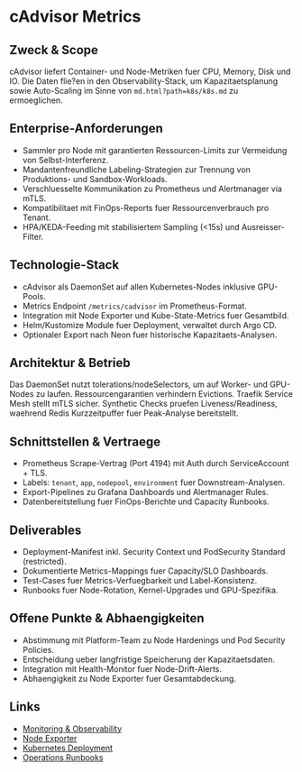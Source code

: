 # cAdvisor Metrics

## Zweck & Scope
cAdvisor liefert Container- und Node-Metriken fuer CPU, Memory, Disk und IO. Die Daten flie?en in den Observability-Stack, um Kapazitaetsplanung sowie Auto-Scaling im Sinne von `md.html?path=k8s/k8s.md` zu ermoeglichen.

## Enterprise-Anforderungen
- Sammler pro Node mit garantierten Ressourcen-Limits zur Vermeidung von Selbst-Interferenz.
- Mandantenfreundliche Labeling-Strategien zur Trennung von Produktions- und Sandbox-Workloads.
- Verschluesselte Kommunikation zu Prometheus und Alertmanager via mTLS.
- Kompatibilitaet mit FinOps-Reports fuer Ressourcenverbrauch pro Tenant.
- HPA/KEDA-Feeding mit stabilisiertem Sampling (<15s) und Ausreisser-Filter.

## Technologie-Stack
- cAdvisor als DaemonSet auf allen Kubernetes-Nodes inklusive GPU-Pools.
- Metrics Endpoint `/metrics/cadvisor` im Prometheus-Format.
- Integration mit Node Exporter und Kube-State-Metrics fuer Gesamtbild.
- Helm/Kustomize Module fuer Deployment, verwaltet durch Argo CD.
- Optionaler Export nach Neon fuer historische Kapazitaets-Analysen.

## Architektur & Betrieb
Das DaemonSet nutzt tolerations/nodeSelectors, um auf Worker- und GPU-Nodes zu laufen. Ressourcengarantien verhindern Evictions. Traefik Service Mesh stellt mTLS sicher. Synthetic Checks pruefen Liveness/Readiness, waehrend Redis Kurzzeitpuffer fuer Peak-Analyse bereitstellt.

## Schnittstellen & Vertraege
- Prometheus Scrape-Vertrag (Port 4194) mit Auth durch ServiceAccount + TLS.
- Labels: `tenant`, `app`, `nodepool`, `environment` fuer Downstream-Analysen.
- Export-Pipelines zu Grafana Dashboards und Alertmanager Rules.
- Datenbereitstellung fuer FinOps-Berichte und Capacity Runbooks.

## Deliverables
- Deployment-Manifest inkl. Security Context und PodSecurity Standard (restricted).
- Dokumentierte Metrics-Mappings fuer Capacity/SLO Dashboards.
- Test-Cases fuer Metrics-Verfuegbarkeit und Label-Konsistenz.
- Runbooks fuer Node-Rotation, Kernel-Upgrades und GPU-Spezifika.

## Offene Punkte & Abhaengigkeiten
- Abstimmung mit Platform-Team zu Node Hardenings und Pod Security Policies.
- Entscheidung ueber langfristige Speicherung der Kapazitaetsdaten.
- Integration mit Health-Monitor fuer Node-Drift-Alerts.
- Abhaengigkeit zu Node Exporter fuer Gesamtabdeckung.

## Links
- [Monitoring & Observability](md.html?path=monitoring/monitoring.md)
- [Node Exporter](md.html?path=monitoring/node-exporter.md)
- [Kubernetes Deployment](md.html?path=k8s/k8s.md)
- [Operations Runbooks](md.html?path=operations/operations.md)
